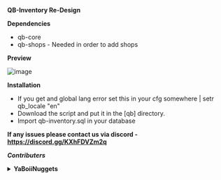 **QB-Inventory Re-Design**



**Dependencies**

- qb-core
- qb-shops - Needed in order to add shops

**Preview**

![image](https://user-images.githubusercontent.com/111546475/223257678-b93314a3-a14f-45bc-b7cb-d419e820341f.png)


**Installation**
- If you get and global lang error set this in your cfg somewhere | setr qb_locale "en"
- Download the script and put it in the [qb] directory.
- Import qb-inventory.sql in your database

**If any issues please contact us via discord - https://discord.gg/KXhFDVZm2q**

***Contributers***

<details>
    <summary><b>YaBoiiNuggets</b></summary>
        <p>
            <a href="https://github.com/YaBoiiNuggets">
                <img alt="GitHub" src="https://logos-world.net/wp-content/uploads/2020/11/GitHub-Emblem.png"
                width="150" height="70">
            </a>
        </p>
        <p>
            <a href="https://discord.gg/KXhFDVZm2q">
                <img alt="GitHub" src="https://logos-download.com/wp-content/uploads/2021/01/Discord_Logo_full.png"
                width="150" height="55">
            </a>
        </p>
</details>
